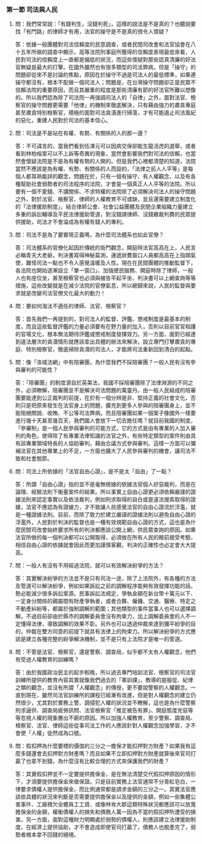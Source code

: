 ### 第一節 司法與人民

1. 問：我們常常說：「有錢判生，沒錢判死」，這樣的說法是不是真的？也聽說要找「有門路」的律師才有用，法官的操守是不是真的很令人懷疑？
   
   答：依據一般團體對司法信賴度的民意調查，或者民間司改會和法官協會在八十五年所做的調查中顯示，高等法院刑事庭所獲得的信賴度表現最低來看，人民對司法的信賴度上一直都是偏低的狀況，而這些懷疑對那些認真清廉的好法官無疑是最大的打擊。在國外雖然也有很多類型的司法弊病，但是「操守」的問題卻從來不是討論的焦點，原因在於操守不過是司法人的最低標準，如果連操守都沒有，根本不配做一個司法人；問題是，在台灣操守問題卻正是民眾不信賴法院的重要原因，而且其嚴重的程度是那些清廉有節的好法官所難以想像的。所以我們認為除了司法院一再強調司法人的「自律」之外，面對法官、檢察官的操守問題更需要「他律」的機制來徹底解決，只有藉由強力的肅貪專庭甚至肅貪特別檢察官，積極的面對司法貪瀆進行掃蕩，才有可能遏止司法風紀的惡化，重建人民對於司法的基本信心。

2. 問：司法是不是站在有權、有勢、有關係的人的那一邊？
   
   答：不可諱言的，當我們看到伍澤元可以因病交保卻能生龍活虎的選舉，或者看到林柏榕案可以不上訴等奇異的現象，當然會影響我們對司法的信賴，也當然會懷疑法院是不是為有權有勢的人開的。但是我們心裡都清楚的知道，法院當然不應該是為有權、有勢、有關係的人而設的，「法律之前人人平等」是每個人都耳熟能詳的觀念，問題在於，只有一個有操守、有人權觀念，以及有各種幫助社會弱勢者的司法程序的法院，才會是一個真正人人平等的法院。所以要有一個不愛錢、不講關係、不求特權的法院除了必須解決司法人的操守問題之外，對於法官、檢察官、律師的人權教育不可或缺，並且還需要建立制度化的「法律援助制度」，結合律師公會、社會公益團體及民間企業組織力量建立多重的訴訟輔導及平民法律援助管道，對沒錢請律師、沒錢繳裁判費的民眾提供援助，司法才不會淪成為有權有錢人的專利。

3. 問：司法不是為了要實現正義嗎，為什麼司法體系也如此官僚？
   
   答：司法體系的官僚化起因於傳統的衙門觀念，開庭時法官高高在上，人民言必稱青天大老爺，判決書寫得神秘莫測，連遞狀費窗口人員都高高在上指頤氣使，難怪司法一點也不令人感覺溫暖及人性。現在在民間團體的推動監督下，各法院也開始逐漸設立「單一窗口」、加強便民服務、開庭時除了律師，一般人也有座位坐，甚至檢察官也必須與被告平起平坐、判決書可以上網查詢等等措施，這些改變就是在減少法院的官僚氣息，所以總歸來說，人民的監督與要求就是改變司法官僚文化最大的動力！

4. 問：要如何淘汰不適任的律師、法官、檢察官？
   
   答：首先我們一再提到的，對司法人的監督、評鑑、懲戒制度是最基本的制度，而且這些監督評鑑的力量必須要有在野力量的加入，否則以目前官官相護的官場文化，根本無法期待評鑑或懲戒制度發揮效力。另一方面，面對已經達到違法層次的貪瀆情形就應該拿出具體的辦法來解決，設立專門打擊肅貪的專庭、特別檢察官，徹底掃除貪瀆的司法人，才能將司法重新回到清白的起點。

5. 問：像「洛城法網」中有陪審團，為什麼我們不採陪審團？一般人民有沒有參與審判的可能性？
   
   答：「陪審團」的制度源自於英美法，我國不採陪審團除了法律淵源的不同之外，必須瞭解，陪審團並不是解決司法問題的萬靈丹。由一般人民組成的陪審團要能達到公正裁判的前提，在於有一個分辨是非、堅持正義的社會文化，否則只是把原來發生在法官身上的問題，擴充到更多人參與的陪審團身上，並不能阻絕關說、收賄、不公等司法弊病。而且陪審團如果一個案子像國外一樣要進行幾十天甚至幾百天，我們國人會放下一切去擔任嗎？就目前我國的制度，「參審制」是一個人民參與審判的可能方式，它的方式是由有專業的人加入審判的角色，使得除了有專業法律知識的法官之外，有些特定類型的案件則由具有該專業領域特長的人協助審判，藉由合議方式參與審判。這樣一方面可以彌補法官在其他專業上的不足，一方面也擴大了人民參與審判的機會，讓司法不致和社會脫節。

6. 問：司法上所依據的「法官自由心證」，是不是太「自由」了一點？
   
   答：所謂「自由心證」指的並不是毫無根據的依據法官個人好惡裁判，而是在論理、經驗法則下衡量案件的結果。所以事實上自由心證更必須依賴嚴謹的證據法則來認定事實以及依法裁判，例如刑求取得的自白或是違法搜索取得的證據，法官不應認為有證據力，才不致讓人民感覺法官的自由心證流於浮濫，就是一種證據法則。目前，而除了致力於建立嚴謹的證據法則以避免自由心證的浮濫外，人民對於判決的監督也是一種有效規範自由心證的方式，這也是為什麼民間司改會始終要求所有的判決都應該公開上網，供民眾查詢的原因。如果法官所做的每一個判決都可以公開取得，必須放在所有人民的眼前接受考驗，相信自由心證的依據就會因此而更加謹慎客觀，判決的正確性也必定會大大提高。

7. 問：一般人有沒有不用經過法院，就可以有效解決紛爭的方法？
   
   答：其實解決紛爭的方法並不是只有司法一途，除了上法院外，有各種的方法及管道可以解決紛爭，例如如果訴訟之前的調解程序能夠有效發揮功能的話，勢必能減少很多訴訟案源。民事訴訟法規定，爭執金額在新台幣十萬元以下、一定身分關係的親屬間有財產爭執者，或者合夥、僱傭、交通、醫療、特定之不動產糾紛等，都屬於強制調解的範圍；其他類型的事件當事人也可以選擇調解。不過目前卻由於縣市的調解委員會沒有拘束力，加上調解委員會的人不一定懂得法律，導致調解的效果不彰。另外也可以透過仲裁來達到彌平紛爭的目的，仲裁在雙方同意的前提下就具有法律上的拘束力。所以解決紛爭的方式應該是建立各種完整的紛爭解決機制，並不是只有上法院才是唯一的管道。

8. 問：不管是法官、檢察官，還是警察、調查局，似乎都不太有人權觀念，他們有受過人權教育的訓練嗎？
   
   答：由於我國政治民主的起步較晚，所以過去專門培訓法官、檢察官的司法官訓練所提供的教育內容其實就像我們過去的「軍訓課」，教導的是服從、紀律之類的觀念，並沒有所謂「人權觀念」的傳授，更不要說警察的人權觀念。一直到現在，雖然司法官訓練所的課程已經漸有改進，但是對人權觀念的建立仍然很少，尤其對於實務上警、調侵犯人權的狀況並不瞭解，這也是為什麼警察刑求逼供、調查局疲勞訊問、法官檢察官「推定被告有罪」、開庭態度兇惡等等忽視人權的現象層出不窮的原因。所以加強人權教育，至少警察、調查局、檢察官、法官、律師這些從事司法工作的人應該針對人權觀念加強學習，才不會使「人權」徒然成為口號。

9. 問：假扣押為什麼要標的價值的三分之一擔保才能扣押對方財產？如果我有這麼多錢還會去扣押對方財產嗎？而且如果不立即扣押對方財產就算後來官司打贏了也拿不到錢，為什麼沒有比較合理的方式來保護我們的財產？
   
   答：其實假扣押並不一定要提供擔保金，是在無法清楚交代假扣押原因的情形下，才須要提供擔保金來做保證。只是目前實務上法官通常不分青紅皂白，一律要求債權人提供擔保金，而比例通常都是請求金額的三分之一。其實法官應該依具體的狀況來判斷是否需要提供擔保金以及提供的金額，例如一些集體公害事件、工廠積欠全體員工工資、或像林肯大郡這類特殊狀況都應該可以放寬擔保金的金額，權衡債權人的損失和債務人萬一因為不當的假扣押所遭受的損害。另一方面，面對這種財力明顯處於弱勢的債權人，則應該建立法律援助制度，在經濟上提供協助，才不會造成即使官司打贏了，債務人也脫產完了，弱勢者根本拿不回錢的絕境。